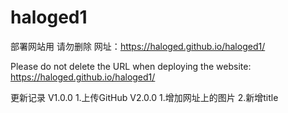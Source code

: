 # haloged1
部署网站用
请勿删除
网址：https://haloged.github.io/haloged1/

Please do not delete the URL 
when deploying the website: 
https://haloged.github.io/haloged1/


更新记录
V1.0.0
1.上传GitHub
V2.0.0
1.增加网址上的图片
2.新增title

